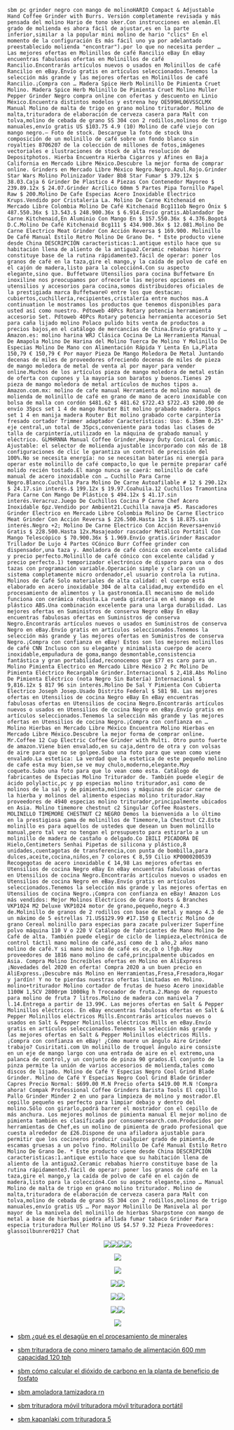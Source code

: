 
```
sbm pc grinder negro con mango de molinoHARIO Compact & Adjustable Hand Coffee Grinder with Burrs. Versión completamente revisada y más pensada del molino Hario de tono sker.Con instrucciones en alemán.El grado de molienda es ahora fácil de ajustar,es en la parte inferior,similar a la popular mini molino de hario "clics" En el momento de la configuración Es más fácil uno ya por adelantado preestablecido molienda "encontrar").por lo que no necesita perder … Las mejores ofertas en Molinillos de café Rancilio eBay En eBay encuentras fabulosas ofertas en Molinillos de café Rancilio.Encontrarás artículos nuevos o usados en Molinillos de café Rancilio en eBay.Envío gratis en artículos seleccionados.Tenemos la selección más grande y las mejores ofertas en Molinillos de café Rancilio.¡Compra con … Madera Spice Herb Molinillo De Pimienta Cruet Molino. Madera Spice Herb Molinillo De Pimienta Cruet Molino Muller Pepper Grinder Negro compra online con ofertas y descuento en Linio México.Encuentra distintos modelos y estrena hoy OE599HL06VSSCLMX Manual Molino de malta de trigo en grano molino triturador. Molino de malta,trituradora de elaboración de cerveza casera para Malt con tolva,molino de cebada de grano SS 304 con 2 rodillos,molinos de trigo manuales,envío gratis US $103.75 4.9 (10) Molino de café viejo con mango negro.— Foto de stock. Descargue la foto de stock Una composición de un molinillo de café sobre un fondo blanco sin royalties 8706207 de la colección de millones de fotos,imágenes vectoriales e ilustraciones de stock de alta resolución de Depositphotos. Hierba Encuentra Hierba Cigarros y Afines en Baja California en Mercado Libre México.Descubre la mejor forma de comprar online. Grinders en Mercado Libre México Negro.Negro.Azul.Rojo.Grinder Star Wars Molino Polinizador Vader Bb8 Star Fumar $ 379.12x $ 38.03.Caja 6 Grinder De Plastico 4 Piezas Con Contenedor Mayoreo $ 239.89.12x $ 24.07.Grinder Acrílico 60mm 5 Partes Pipa Tornillo Papel Raw $ 200.Molino De Cafe Especias Acero Inoxidable Electrico Krups.Vendido por Cristaleria La. Molino De Carne Kitchenaid en Mercado Libre Colombia Molino De Café Kitchenaid Bcg111ob Negro Ónix $ 487.550.36x $ 13.543.$ 248.900.36x $ 6.914.Envío gratis.Ablandador De Carne Kitchenaid,En Aluminio Con Mango En $ 157.550.36x $ 4.376.Bogotá D.C.Molino De Café Kitchenaid Bcg111 $ 434.900.36x $ 12.081.Molino De Carne Electrico Meat Grinder Con Acción Reversa $ 169.900. Molinillo De Café Manual Estilo Retro Molino De Grano De. * Este producto viene desde China DESCRIPCIÓN caracteristicas:1.antique estilo hace que su habitación llena de aliento de la antigua2.Ceramic rebabas hierro constituye base de la rutina rápidamente3.fácil de operar: poner los granos de café en la taza,gire el mango,y la caída de polvo de café en el cajón de madera,listo para la colección4.Con su aspecto elegante,sino que. Buffetware Utensilios para cocina Buffetware En inoxiline nos preocupamos por ofrecerle las mejores opciones en utensilios y accesorios para cocina,somos distribuidores oficiales de la prestigiada marca Buffetware© entre los que destacan; cubiertos,cuchillería,recipientes,cristalería entre muchos mas.A continuation le mostramos los productos que tenemos disponibles para usted así como nuestro. Pdtoweb 40Pcs Rotary potencia herramienta accesorio Set. Pdtoweb 40Pcs Rotary potencia herramienta accesorio Set para caña lijado molino Polaco pulido bits venta de productos a precios bajos,en el catálogo de mercancías de China.Envío gratuito y … Amazon.es: molino harina WRJ Clásica Cocina De La Herramienta Manual De Amapola Molino De Harina del Molino Tuerca De Molino Y Molinillo De Especias Molino De Mano con Alimentación Rápida Y Lenta En La,Plata 150,79 € 150,79 € Por mayor Pieza De Mango Moledora De Metal Juntando decenas de miles de proveedores ofreciendo decenas de miles de pieza de mango moledora de metal de venta al por mayor para vender online.Muchos de los artículos pieza de mango moledora de metal están de oferta con cupones y la mayoría son baratos y buenos.Tienes 29 pieza de mango moledora de metal artículos de muchos tipos a. Amazon.com.mx: molino de cafe manual Herramienta de molino manual de molienda de molinillo de café en grano de mano de acero inoxidable con bolsa de malla con cordón $481.62 $ 481.62 $722.43 $722.43 $200.00 de envío 35pcs set 1 4 de mango Router Bit molino grabado madera. 35pcs set 1 4 en manija madera Router Bit molino grabado corte carpintería fresado cortador Trimmer adaptador Características: Uso: 6.35mm 0.25" eje central,un total de 35pcs,conveniente para todas las clases de talla de carpintería,utilizado en la máquina de grabado manual y eléctrico. GLMHRNNA Manual Coffee Grinder,Heavy Duty Conical Ceramic. Ajustable: el selector de molienda ajustable incorporado con más de 18 configuraciones de clic le garantiza un control de precisión del 100%.No se necesita energía: no se necesitan baterías ni energía para operar este molinillo de café compacto,lo que le permite preparar café molido recién tostado.El mango nunca se caerá: molinillo de café manual de acero inoxidable con … Cuchillo Para Carne Negro.Blanco.Cuchilla Para Molino De Carne Autoafilable # 12 $ 290.12x $ 24.17.sin interés.$ 199.12x $ 19.97.Coahuila.12 Cuchillos Tramontina Para Carne Con Mango De Plástico $ 494.12x $ 41.17.sin interés.Veracruz.Juego De Cuchillos Cocina P Carne Chef Acero Inoxidable 6pz.Vendido por Ambient21.Cuchilla navaja #5. Rascadores Grinder Electrico en Mercado Libre Colombia Molino De Carne Electrico Meat Grinder Con Acción Reversa $ 226.500.Hasta 12x $ 18.875.sin interés.Negro +2; Molino De Carne Electrico Con Acción Reversa+envió Gratis $ 228.500.Hasta 12x.Masajeador rascador Metálico Portátil Con Mango Telescópico $ 70.900.36x $ 1.969.Envío gratis.Grinder Rascador Trillador De Lujo 4 Partes ©Cónico Burr Coffee grinder con dispensador,una taza y. Amoladora de café cónica con excelente calidad y precio perfecto.Molinillo de café cónico con excelente calidad y precio perfecto.1) temporizador electrónico de disparo para una o dos tazas con programación variable.Operación simple y clara con un sistema completamente micro ordenador,el usuario controla la rutina. Molinos de Café Solo materiales de alta calidad: el cuerpo está elaborado en acero inoxidable 304 de alta calidad,muy extendido en el procesamiento de alimentos y la gastronomía.El mecanismo de molido funciona con cerámica robusta.La rueda giratoria en el mango es de plástico ABS.Una combinación excelente para una larga durabilidad. Las mejores ofertas en Suministros de conserva Negro eBay En eBay encuentras fabulosas ofertas en Suministros de conserva Negro.Encontrarás artículos nuevos o usados en Suministros de conserva Negro en eBay.Envío gratis en artículos seleccionados.Tenemos la selección más grande y las mejores ofertas en Suministros de conserva Negro.¡Compra con confianza en eBay! Estos son los mejores molinillos de café CNN Incluso con su elegante y minimalista cuerpo de acero inoxidable,empuñadura de goma,mango desmontable,consistencia fantástica y gran portabilidad,reconocemos que $77 es caro para un. Molino Pimienta Electrico en Mercado Libre México 2 Pc Molino De Pimienta Eléctrico Recargable Grinder.Internacional $ 2,418.Abs Molino De Pimienta Eléctrico (nota Negro Sin Batería) Internacional $ 9,816.12x $ 817 96 sin interés.Molino De Sal Y Pimienta Con Cubierta Electrico Joseph Josep.Usado Distrito Federal $ 581 98. Las mejores ofertas en Utensilios de cocina Negro eBay En eBay encuentras fabulosas ofertas en Utensilios de cocina Negro.Encontrarás artículos nuevos o usados en Utensilios de cocina Negro en eBay.Envío gratis en artículos seleccionados.Tenemos la selección más grande y las mejores ofertas en Utensilios de cocina Negro.¡Compra con confianza en … Molino Hierbas en Mercado Libre México Encuentra Molino Hierbas en Mercado Libre México.Descubre la mejor forma de comprar online. Mr.Coffee 12 Cup Electric Coffee Grinder with Multi. Otro punto fuerte de amazon.Viene bien envalado,en su caja,dentro de otra y con volsas de aire para que no se golpee.Subo una foto para que vean como viene envalado.La estetica: La verdad que la estetica de este pequeño molino de cafe esta muy bien,se ve muy chulo,moderno,elegante.Muy coqueto.Subo una foto para que lo vean como esta. Catálogo de fabricantes de Especias Molino Triturador de. También puede elegir de ácido polylactic,pc y pp especias molino triturador,así como de molinos de la sal y de pimienta,molinos y máquinas de picar carne de la hierba y molinos del alimento especias molino triturador.Hay proveedores de 4940 especias molino triturador,principalmente ubicados en Asia. Molino timemore chestnut c2 Singular Coffee Roasters. MOLINILLO TIMEMORE CHESTNUT C2 NEGRO Demos la bienvenida a lo último en la prestigiosa gama de molinillos de Timemore,la Chestnut C2.Este molinillo es para aquellos de ustedes que desean un buen molinillo manual,pero tal vez no tengan el presupuesto para estirarlo a un molinillo de madera de castaño o delgado.Co IBILI PICADORA DE Hielo,Centimeters Senhai Pipetas de silicona y plástico,8 unidades,cuentagotas de transferencia,con punta de bombilla,para dulces,aceite,cocina,niños,en 7 colores € 8,59 Cilio KP0000200539 Recogegotas de acero inoxidable € 14,98 Las mejores ofertas en Utensilios de cocina Negro eBay En eBay encuentras fabulosas ofertas en Utensilios de cocina Negro.Encontrarás artículos nuevos o usados en Utensilios de cocina Negro en eBay.Envío gratis en artículos seleccionados.Tenemos la selección más grande y las mejores ofertas en Utensilios de cocina Negro.¡Compra con confianza en eBay! Amazon Los más vendidos: Mejor Molinos Eléctricos de Grano Roots & Branches VKP1024 M2 Deluxe VKP1024 motor de grano,pequeño,negro 4.3 de.Molinillo de granos de 2 rodillos con base de metal y mango 4.3 de un máximo de 5 estrellas 71.US$129.99 #17.150 g Electric Molino de grano Cereal molinillo para especias para zacate pulverizer Superfine polvo máquina 110 V o 220 V Catálogo de fabricantes de Mano Molino De Café de alta. También puede elegir de ciclo de limpieza,electrónica de control táctil mano molino de café,así como de 1 año,2 años mano molino de café.Y si mano molino de café es ce,cb o lfgb.Hay proveedores de 1816 mano molino de café,principalmente ubicados en Asia. Compra Molino Increíbles ofertas en Molino en AliExpress ¡Novedades del 2020 en oferta! Compra 2020 a un buen precio en AliExpress.¡Descubre más Molino en Herramientas,Fresa,Fresadora,Hogar y jardín! Y no te pierdas nuestras ofertas limitadas en Molino. molino+triturador Molino cortador de frutas de hueso Acero inoxidable 1100W 1,5CV 2800rpm 1000kg h Troceador de fruta.2.Mango de repuesto para molino de fruta 7 litros.Molino de madera con manivela 7 l.14.Entrega a partir de 13.99€. Las mejores ofertas en Salt & Pepper Molinillos eléctricos. En eBay encuentras fabulosas ofertas en Salt & Pepper Molinillos eléctricos Mills.Encontrarás artículos nuevos o usados en Salt & Pepper Molinillos eléctricos Mills en eBay.Envío gratis en artículos seleccionados.Tenemos la selección más grande y las mejores ofertas en Salt & Pepper Molinillos eléctricos Mills.¡Compra con confianza en eBay! ¿Cómo muere un ángulo Aire Grinder trabajo? Cusiritati.com Un molinillo de troquel ángulo aire consiste en un eje de mango largo con una entrada de aire en el extremo,una palanca de control,y un conjunto de pinza 90 grados.El conjunto de la pinza permite la unión de varios accesorios de molienda,tales como discos de lijado. Molino de Café Y Especias Negro Cool Grind Blade Grinder. Molino de Café Y Especias Negro Cool Grind Blade Grinder Capres Precio Normal: $699.00 M.N Precio oferta $419.00 M.N !Compra ahora! Compak Professional Coffee Grinders Barista Tools El cepillo Pallo Grinder Minder 2 en uno para limpieza de molino y mostrador.El cepillo pequeño es perfecto para limpiar debajo y dentro del molino.Sólo con girarlo,podrá barrer el mostrador con el cepillo de más anchura. Los mejores molinos de pimienta manual El mejor molino de pimienta también es clasificada por consumersearch.com.Producidos por herramientas de Chef,es un molino de pimienta de grado profesional que cuesta alrededor de £26.Dispone de una afiladora ajustable para permitir que los cocineros producir cualquier grado de pimienta,de escamas gruesas a un polvo fino. Molinillo De Café Manual Estilo Retro Molino De Grano De. * Este producto viene desde China DESCRIPCIÓN caracteristicas:1.antique estilo hace que su habitación llena de aliento de la antigua2.Ceramic rebabas hierro constituye base de la rutina rápidamente3.fácil de operar: poner los granos de café en la taza,gire el mango,y la caída de polvo de café en el cajón de madera,listo para la colección4.Con su aspecto elegante,sino … Manual Molino de malta de trigo en grano molino triturador. Molino de malta,trituradora de elaboración de cerveza casera para Malt con tolva,molino de cebada de grano SS 304 con 2 rodillos,molinos de trigo manuales,envío gratis US … Por mayor Molinillo De Manivela al por mayor de la manivela del molinillo de hierbas Sharpstone con mango de metal a base de hierbas piedra afilada fumar tabaco Grinder Para especia trituradora Muller Molino US $4.57 9.32 Pieza Proveedores: glassoilbunrer0217 Chat 
```

<div align="center">

<a href="https://es-mill.shibang-china.com/github&k=sbm+pc+grinder+negro+con+mango+de+molino"><img src="https://static.shibang-china.com/es/mill/index.jpg"></a><a href="https://es-mill.shibang-china.com/materials.htmlgithub&k=sbm+pc+grinder+negro+con+mango+de+molino"><img src="https://static.shibang-china.com/es/mill/materials.jpg"></a><a href="https://es-mill.shibang-china.com/about.htmlgithub&k=sbm+pc+grinder+negro+con+mango+de+molino"><img src="https://static.shibang-china.com/es/mill/about.jpg"></a><a href="https://es-mill.shibang-china.com/contact.htmlgithub&k=sbm+pc+grinder+negro+con+mango+de+molino"><img src="https://static.shibang-china.com/es/mill/contact.jpg"></a>

<a href="https://es-mill.shibang-china.com/github&k=sbm+pc+grinder+negro+con+mango+de+molino"><img src="https://static.shibang-china.com/es/mill/banner.jpg"></a>

<a href="https://swt.shibang-china.com/github&k=sbm+pc+grinder+negro+con+mango+de+molino"><img src="https://static.shibang-china.com/es/mill/chat.jpg"></a>

<a href="https://es-mill.shibang-china.com/products/vertical-roller-mill.htmlgithub&k=sbm+pc+grinder+negro+con+mango+de+molino"><img src="https://static.shibang-china.com/es/mill/vertical.jpg"></a><a href="https://es-mill.shibang-china.com/products/raymond-mill.htmlgithub&k=sbm+pc+grinder+negro+con+mango+de+molino"><img src="https://static.shibang-china.com/es/mill/raymond.jpg"></a>

<a href="https://es-mill.shibang-china.com/products/ultrafine-grinding-mill.htmlgithub&k=sbm+pc+grinder+negro+con+mango+de+molino"><img src="https://static.shibang-china.com/es/mill/ultrafine.jpg"></a><a href="https://es-mill.shibang-china.com/products/trapezium-grinding-mill.htmlgithub&k=sbm+pc+grinder+negro+con+mango+de+molino"><img src="https://static.shibang-china.com/es/mill/trapezium.jpg"></a>

<a href="https://es-mill.shibang-china.com/products/ball-mill.htmlgithub&k=sbm+pc+grinder+negro+con+mango+de+molino"><img src="https://static.shibang-china.com/es/mill/ball.jpg"></a><a href="https://es-mill.shibang-china.com/products/hammer-mill.htmlgithub&k=sbm+pc+grinder+negro+con+mango+de+molino"><img src="https://static.shibang-china.com/es/mill/hammer.jpg"></a>

<a href="https://swt.shibang-china.com/github&k=sbm+pc+grinder+negro+con+mango+de+molino"><img src="https://static.shibang-china.com/es/mill/case.jpg"></a>

</div>


* [sbm ¿qué es el desagüe en el procesamiento de minerales ](sbm%20%C2%BFqu%C3%A9%20es%20el%20desag%C3%BCe%20en%20el%20procesamiento%20de%20minerales%20.md)

* [sbm trituradora de cono minero tamaño de alimentación 600 mm capacidad 120 tph](sbm%20trituradora%20de%20cono%20minero%20tama%C3%B1o%20de%20alimentaci%C3%B3n%20600%20mm%20capacidad%20120%20tph.md)

* [sbm cómo calcular el dióxido de carbono en la planta de beneficio de fosfato](sbm%20c%C3%B3mo%20calcular%20el%20di%C3%B3xido%20de%20carbono%20en%20la%20planta%20de%20beneficio%20de%20fosfato.md)

* [sbm amoladora tamizadora rn](sbm%20amoladora%20tamizadora%20rn.md)

* [sbm trituradora móvil trituradora móvil trituradora portátil](sbm%20trituradora%20m%C3%B3vil%20trituradora%20m%C3%B3vil%20trituradora%20port%C3%A1til.md)

* [sbm kapanlaki com trituradora 5](sbm%20kapanlaki%20com%20trituradora%205.md)